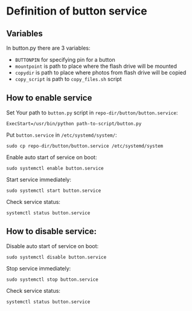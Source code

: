 # Definition of button service

## Variables
In button.py there are 3 variables:
* `BUTTONPIN` for specifying pin for a button
* `mountpoint` is path to place where the flash drive will be mounted
* `copydir` is path to place where photos from flash drive will be copied
* `copy_script` is path to `copy_files.sh` script

## How to enable service

Set Your path to `button.py` script in `repo-dir/button/button.service`:
```
ExecStart=/usr/bin/python path-to-script/button.py
```

Put `button.service` in `/etc/systemd/system/`:
```
sudo cp repo-dir/button/button.service /etc/systemd/system
```

Enable auto start of service on boot:
```
sudo systemctl enable button.service
```

Start service immediately:
```
sudo systemctl start button.service
```

Check service status:
```
systemctl status button.service
```

## How to disable service:

Disable auto start of service on boot:
```
sudo systemctl disable button.service
```

Stop service immediately:
```
sudo systemctl stop button.service
```

Check service status:
```
systemctl status button.service
```

